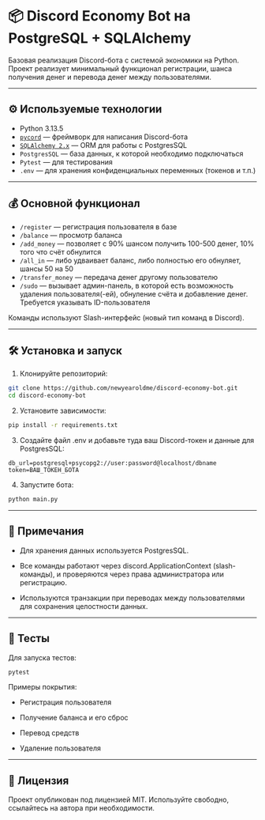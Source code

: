 # 📦 Discord Economy Bot на PostgreSQL + SQLAlchemy

Базовая реализация Discord-бота с системой экономики на Python.  
Проект реализует минимальный функционал регистрации, шанса получения денег и перевода денег между пользователями.

---

## ⚙️ Используемые технологии

- Python 3.13.5
- [`pycord`](https://docs.pycord.dev/en/stable/) — фреймворк для написания Discord-бота
- [`SQLAlchemy 2.x`](https://docs.sqlalchemy.org/en/20/#) — ORM для работы с PostgresSQL
- `PostgresSQL` — база данных, к которой необходимо подключаться
- `Pytest` — для тестирования
- `.env` — для хранения конфиденциальных переменных (токенов и т.п.)

---

## 💰 Основной функционал

- `/register` — регистрация пользователя в базе
- `/balance` — просмотр баланса
- `/add_money` — позволяет с 90% шансом получить 100-500 денег, 10% того что счёт обнулится
- `/all_in` — либо удваивает баланс, либо полностью его обнуляет, шансы 50 на 50
- `/transfer_money` — передача денег другому пользователю
- `/sudo` — вызывает админ-панель, в которой есть возможность удаления пользователя(-ей), обнуление счёта и добавление денег. Требуется указывать ID-пользователя

Команды используют Slash-интерфейс (новый тип команд в Discord).

---

## 🛠 Установка и запуск

1. Клонируйте репозиторий:

```bash
git clone https://github.com/newyearoldme/discord-economy-bot.git
cd discord-economy-bot
```

2. Установите зависимости:
```bash
pip install -r requirements.txt
```

3. Создайте файл .env и добавьте туда ваш Discord-токен и данные для PostgresSQL:
```env
db_url=postgresql+psycopg2://user:password@localhost/dbname
token=ВАШ_ТОКЕН_БОТА
```

4. Запустите бота:
```bash
python main.py
```

---

## 📝 Примечания
- Для хранения данных используется PostgresSQL.

- Все команды работают через discord.ApplicationContext (slash-команды), и проверяются через права администратора или регистрацию.

- Используются транзакции при переводах между пользователями для сохранения целостности данных.

---

## 🧪 Тесты

Для запуска тестов:
```bash
pytest
```

Примеры покрытия:
- Регистрация пользователя

- Получение баланса и его сброс

- Перевод средств

- Удаление пользователя

---

## 📄 Лицензия
Проект опубликован под лицензией MIT. Используйте свободно, ссылайтесь на автора при необходимости.
